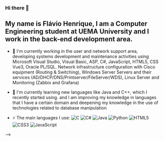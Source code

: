 ### Hi there 👋
## My name is Flávio Henrique, I am a Computer Engineering student at UEMA University and I work in the back-end development area.

- 🔭 I'm currently working in the user and network support area, developing systems development and maintenance activities using Microsoft Visual Studio, Visual Basic, ASP, C#, JavaScript, HTML5, CSS Vue3, Oracle PL/SQL. Network infrastructure configuration with Cisco equipment (Routing & Switching), Windows Server Servers and their services (AD/DHCP/DNS/Printserver/FileServer/WDS), Linux Server and Monitoring (Zabbix and Grafana)
  
- 🌱 I'm currently learning new languages like Java and C++, which I recently started using. and I am improving my knowledge in languages that I have a certain domain and deepening my knowledge in the use of technologies related to database manipulation
  
- ⚡ The main languages I use:
  ![C](https://img.shields.io/badge/c-%2300599C.svg?style=for-the-badge&logo=c&logoColor=white)
  ![C#](https://img.shields.io/badge/c%23-%23239120.svg?style=for-the-badge&logo=c-sharp&logoColor=white)
  ![Java](https://img.shields.io/badge/java-%23ED8B00.svg?style=for-the-badge&logo=openjdk&logoColor=white)
  ![Python](https://img.shields.io/badge/python-3670A0?style=for-the-badge&logo=python&logoColor=ffdd54)
  ![HTML5](https://img.shields.io/badge/html5-%23E34F26.svg?style=for-the-badge&logo=html5&logoColor=white)
  ![CSS3](https://img.shields.io/badge/css3-%231572B6.svg?style=for-the-badge&logo=css3&logoColor=white)
  ![JavaScript](https://img.shields.io/badge/javascript-%23323330.svg?style=for-the-badge&logo=javascript&logoColor=%23F7DF1E)
  
-->
